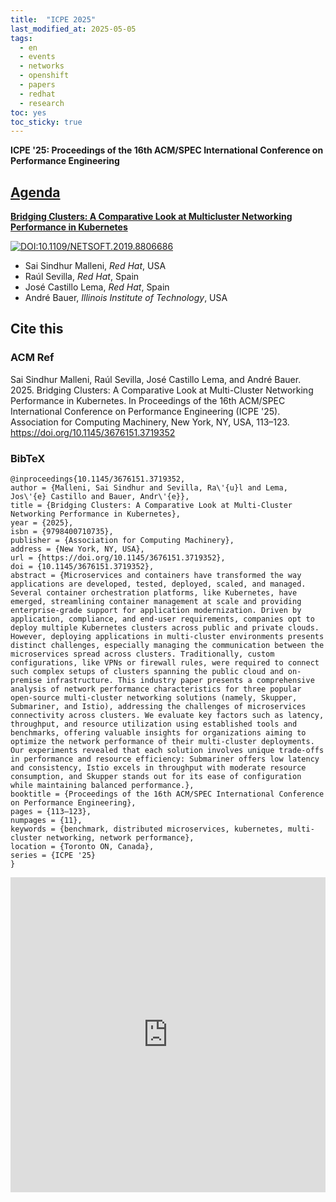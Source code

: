 ```yaml
---
title:  "ICPE 2025"
last_modified_at: 2025-05-05
tags:
  - en
  - events
  - networks
  - openshift
  - papers
  - redhat
  - research
toc: yes
toc_sticky: true
---
```


**ICPE '25: Proceedings of the 16th ACM/SPEC International Conference on Performance Engineering**

## [Agenda](https://icpe2025.spec.org/program/)

[**Bridging Clusters: A Comparative Look at Multicluster Networking Performance in Kubernetes**](https://dl.acm.org/doi/10.1145/3676151.3719352)

[![DOI:10.1109/NETSOFT.2019.8806686](https://zenodo.org/badge/DOI/10.1145/3676151.3719352.svg)](https://doi.org/10.1145/3676151.3719352)

 - Sai Sindhur Malleni, *Red Hat*, USA
 - Raúl Sevilla, *Red Hat*, Spain
 - José Castillo Lema, *Red Hat*, Spain
 - André Bauer, *Illinois Institute of Technology*, USA

## Cite this

### ACM Ref
Sai Sindhur Malleni, Raúl Sevilla, José Castillo Lema, and André Bauer. 2025. Bridging Clusters: A Comparative Look at Multi-Cluster Networking Performance in Kubernetes. In Proceedings of the 16th ACM/SPEC International Conference on Performance Engineering (ICPE '25). Association for Computing Machinery, New York, NY, USA, 113–123. https://doi.org/10.1145/3676151.3719352

### BibTeX
```
@inproceedings{10.1145/3676151.3719352,
author = {Malleni, Sai Sindhur and Sevilla, Ra\'{u}l and Lema, Jos\'{e} Castillo and Bauer, Andr\'{e}},
title = {Bridging Clusters: A Comparative Look at Multi-Cluster Networking Performance in Kubernetes},
year = {2025},
isbn = {9798400710735},
publisher = {Association for Computing Machinery},
address = {New York, NY, USA},
url = {https://doi.org/10.1145/3676151.3719352},
doi = {10.1145/3676151.3719352},
abstract = {Microservices and containers have transformed the way applications are developed, tested, deployed, scaled, and managed. Several container orchestration platforms, like Kubernetes, have emerged, streamlining container management at scale and providing enter­prise-grade support for application modernization. Driven by application, compliance, and end-user requirements, companies opt to deploy multiple Kubernetes clusters across public and private clouds. However, deploying applications in multi-cluster environments presents distinct challenges, especially managing the communication between the microservices spread across clusters. Traditionally, custom configurations, like VPNs or firewall rules, were required to connect such complex setups of clusters spanning the public cloud and on-premise infrastructure. This industry paper presents a comprehensive analysis of network performance characteristics for three popular open-source multi-cluster networking solutions (namely, Skupper, Submariner, and Istio), addressing the challenges of microservices connectivity across clusters. We evaluate key factors such as latency, throughput, and resource utilization using established tools and benchmarks, offering valuable insights for organizations aiming to optimize the network performance of their multi-cluster deployments. Our experiments revealed that each solution involves unique trade-offs in performance and resource efficiency: Submariner offers low latency and consistency, Istio excels in throughput with moderate resource consumption, and Skupper stands out for its ease of configuration while maintaining balanced performance.},
booktitle = {Proceedings of the 16th ACM/SPEC International Conference on Performance Engineering},
pages = {113–123},
numpages = {11},
keywords = {benchmark, distributed microservices, kubernetes, multi-cluster networking, network performance},
location = {Toronto ON, Canada},
series = {ICPE '25}
}
```

<iframe src="https://docs.google.com/gview?url=https://raw.githubusercontent.com/josecastillolema/talks/main/2025-icpe/slides.pdf&embedded=true" style="width:100%; height: unset; aspect-ratio: 1/1;" frameborder="0"></iframe>